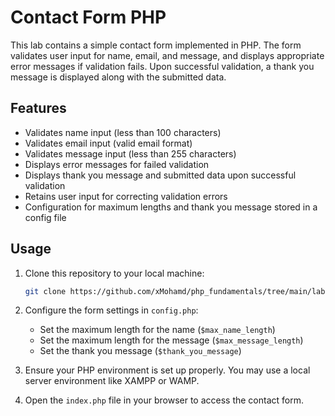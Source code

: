# Contact Form PHP

This lab contains a simple contact form implemented in PHP. The form validates user input for name, email, and message, and displays appropriate error messages if validation fails. Upon successful validation, a thank you message is displayed along with the submitted data.

## Features

- Validates name input (less than 100 characters)
- Validates email input (valid email format)
- Validates message input (less than 255 characters)
- Displays error messages for failed validation
- Displays thank you message and submitted data upon successful validation
- Retains user input for correcting validation errors
- Configuration for maximum lengths and thank you message stored in a config file

## Usage

1. Clone this repository to your local machine:

   ```bash
   git clone https://github.com/xMohamd/php_fundamentals/tree/main/lab1
   ```

2. Configure the form settings in `config.php`:

   - Set the maximum length for the name (`$max_name_length`)
   - Set the maximum length for the message (`$max_message_length`)
   - Set the thank you message (`$thank_you_message`)

3. Ensure your PHP environment is set up properly. You may use a local server environment like XAMPP or WAMP.

4. Open the `index.php` file in your browser to access the contact form.
